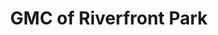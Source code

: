 ---
title: "GMC of Riverfront Park"
url: /spokane/gmc-of-riverfront-park-east-sprague-avenue/
shop: car
---